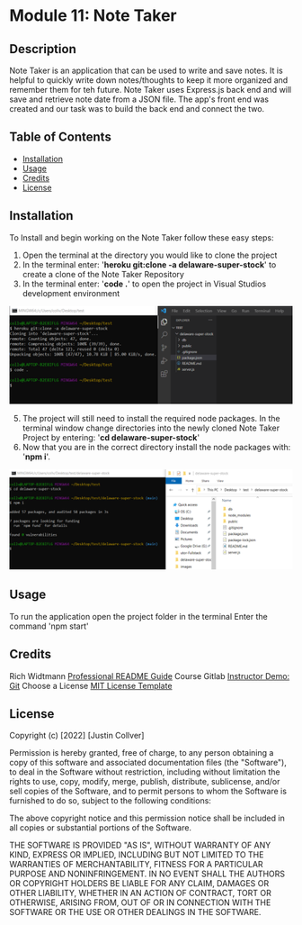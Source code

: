# Module 11: Note Taker

## Description

Note Taker is an application that can be used to write and save notes. It is helpful to quickly write down notes/thoughts to keep it more organized and remember them for teh future. Note Taker uses Express.js back end and will save and retrieve note date from a JSON file. The app's front end was created and our task was to build the back end and connect the two. 

## Table of Contents

- [Installation](#installation)
- [Usage](#usage)
- [Credits](#credits)
- [License](#license)

## Installation
To Install and begin working on the Note Taker follow these easy steps:

1. Open the terminal at the directory you would like to clone the project
2. In the terminal enter: '<b>heroku git:clone -a delaware-super-stock</b>' to create a clone of the Note Taker Repository
3. In the terminal enter: '<b>code .</b>' to open the project in Visual Studios development environment

![Installation](./public/assets/images/installation.png)

5. The project will still need to install the required node packages. In the terminal window change directories into the newly cloned Note Taker Project by entering: '<b>cd delaware-super-stock</b>' 
6. Now that you are in the correct directory install the node packages with: '<b>npm i</b>'.

![npm Installation](./public/assets/images/npm-installation.png)

## Usage

To run the application open the project folder in the terminal
Enter the command 'npm start'

## Credits

Rich Widtmann [Professional README Guide](https://coding-boot-camp.github.io/full-stack/github/professional-readme-guide)
Course Gitlab [Instructor Demo: Git](https://utoronto.bootcampcontent.com/utoronto-bootcamp/UTOR-VIRT-FSF-FT-05-2022-U-LOLC/-/tree/main/01-HTML-Git-CSS/01-Activities/03-Ins_Git)
Choose a License [MIT License Template](https://choosealicense.com/licenses/mit/)

## License

Copyright (c) [2022] [Justin Collver]

Permission is hereby granted, free of charge, to any person obtaining a copy
of this software and associated documentation files (the "Software"), to deal
in the Software without restriction, including without limitation the rights
to use, copy, modify, merge, publish, distribute, sublicense, and/or sell
copies of the Software, and to permit persons to whom the Software is
furnished to do so, subject to the following conditions:

The above copyright notice and this permission notice shall be included in all
copies or substantial portions of the Software.

THE SOFTWARE IS PROVIDED "AS IS", WITHOUT WARRANTY OF ANY KIND, EXPRESS OR
IMPLIED, INCLUDING BUT NOT LIMITED TO THE WARRANTIES OF MERCHANTABILITY,
FITNESS FOR A PARTICULAR PURPOSE AND NONINFRINGEMENT. IN NO EVENT SHALL THE
AUTHORS OR COPYRIGHT HOLDERS BE LIABLE FOR ANY CLAIM, DAMAGES OR OTHER
LIABILITY, WHETHER IN AN ACTION OF CONTRACT, TORT OR OTHERWISE, ARISING FROM,
OUT OF OR IN CONNECTION WITH THE SOFTWARE OR THE USE OR OTHER DEALINGS IN THE
SOFTWARE.
